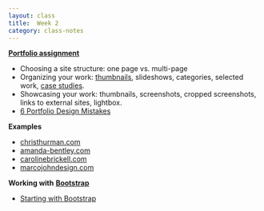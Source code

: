 ```yaml
---
layout: class
title:  Week 2
category: class-notes
---
```

[**Portfolio assignment**]({{site.url}}{{site.baseurl}}/assignments/portfolio)

- Choosing a site structure: one page vs. multi-page
- Organizing your work: [thumbnails](http://cargocollective.com/fringefocus), slideshows, categories, selected work, [case studies](http://haraldurthorleifsson.com/).
- Showcasing your work: thumbnails, screenshots, cropped screenshots, links to external sites, lightbox.
- [6 Portfolio Design Mistakes](http://designshack.net/articles/business-articles/6-portfolio-design-mistakes-that-drive-me-nuts/)

**Examples**
- [christhurman.com](http://www.christhurman.com)
- [amanda-bentley.com](http://www.amanda-bentley.com)
- [carolinebrickell.com](http://www.carolinebrickell.com)
- [marcojohndesign.com](http://www.marcojohndesign.com/index.html)

**Working with** [**Bootstrap**](http://getbootstrap.com/)
- [Starting with Bootstrap](http://revitalk.com/mmp460/category/bootstrap)
